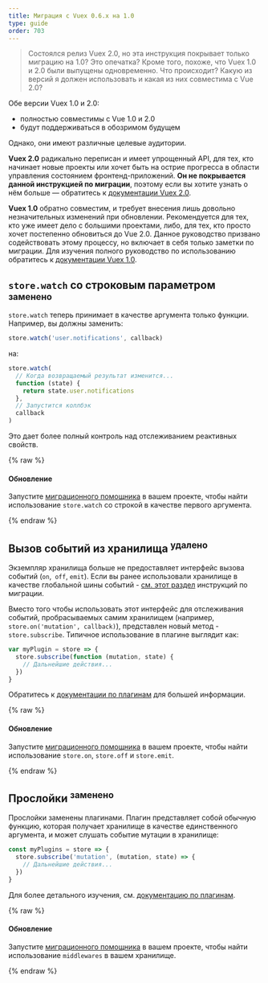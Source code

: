 ```yaml
---
title: Миграция с Vuex 0.6.x на 1.0
type: guide
order: 703
---
```


> Состоялся релиз Vuex 2.0, но эта инструкция покрывает только миграцию на 1.0? Это опечатка? Кроме того, похоже, что Vuex 1.0 и 2.0 были выпущены одновременно. Что происходит? Какую из версий я должен использовать и какая из них совместима с Vue 2.0?

Обе версии Vuex 1.0 и 2.0:

- полностью совместимы с Vue 1.0 и 2.0
- будут поддерживаться в обозримом будущем

Однако, они имеют различные целевые аудитории.

__Vuex 2.0__ радикально переписан и имеет упрощенный API, для тех, кто начинает новые проекты или хочет быть на острие прогресса в области управления состоянием фронтенд-приложений. __Он не покрывается данной инструкцией по миграции__, поэтому если вы хотите узнать о нём больше — обратитесь к [документации Vuex 2.0](https://vuex.vuejs.org/ru/index.html).

__Vuex 1.0__ обратно совместим, и требует внесения лишь довольно незначительных изменений при обновлении. Рекомендуется для тех, кто уже имеет дело с большими проектами, либо, для тех, кто просто хочет постепенно обновиться до Vue 2.0. Данное руководство призвано содействовать этому процессу, но включает в себя только заметки по миграции. Для изучения полного руководство по использованию обратитесь к [документации Vuex 1.0](https://github.com/vuejs/vuex/tree/1.0/docs/en).

## `store.watch` со строковым параметром <sup>заменено</sup>

`store.watch` теперь принимает в качестве аргумента только функции. Например, вы должны заменить:

``` js
store.watch('user.notifications', callback)
```

на:

``` js
store.watch(
  // Когда возвращаемый результат изменится...
  function (state) {
    return state.user.notifications
  },
  // Запустится коллбэк
  callback
)
```

Это дает более полный контроль над отслеживанием реактивных свойств.

{% raw %}
<div class="upgrade-path">
  <h4>Обновление</h4>
  <p>Запустите <a href="https://github.com/vuejs/vue-migration-helper">миграционного помощника</a> в вашем проекте, чтобы найти использование <code>store.watch</code> со строкой в качестве первого аргумента.</p>
</div>
{% endraw %}

## Вызов событий из хранилища <sup>удалено</sup>

Экземпляр хранилища больше не предоставляет интерфейс вызова событий (`on`,` off`, `emit`). Если вы ранее использовали хранилище в качестве глобальной шины событий - [см. этот раздел](migration.html#dispatch-and-broadcast-removed) инструкций по миграции.

Вместо того чтобы использовать этот интерфейс для отслеживания событий, пробрасываемых самим хранилищем (например, `store.on('mutation', callback)`), представлен новый метод - `store.subscribe`. Типичное использование в плагине выглядит как:

``` js
var myPlugin = store => {
  store.subscribe(function (mutation, state) {
    // Дальнейшие действия...
  })
}

```

Обратитесь к [документации по плагинам](https://github.com/vuejs/vuex/blob/1.0/docs/en/plugins.md) для большей информации.

{% raw %}
<div class="upgrade-path">
  <h4>Обновление</h4>
  <p>Запустите <a href="https://github.com/vuejs/vue-migration-helper">миграционного помощника</a> в вашем проекте, чтобы найти использование <code>store.on</code>, <code>store.off</code> и <code>store.emit</code>.</p>
</div>
{% endraw %}

## Прослойки <sup>заменено</sup>

Прослойки заменены плагинами. Плагин представляет собой обычную функцию, которая получает хранилище в качестве единственного аргумента, и может слушать событие мутации в хранилище:

``` js
const myPlugins = store => {
  store.subscribe('mutation', (mutation, state) => {
    // Дальнейшие действия...
  })
}
```

Для более детального изучения, см. [документацию по плагинам](https://github.com/vuejs/vuex/blob/1.0/docs/en/plugins.md).

{% raw %}
<div class="upgrade-path">
  <h4>Обновление</h4>
  <p>Запустите <a href="https://github.com/vuejs/vue-migration-helper">миграционного помощника</a> в вашем проекте, чтобы найти использование <code>middlewares</code> в вашем хранилище.</p>
</div>
{% endraw %}
